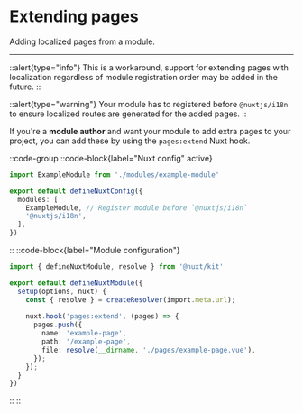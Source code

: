 # Extending pages

Adding localized pages from a module.

---

::alert{type="info"}
This is a workaround, support for extending pages with localization regardless of module registration order may be added in the future.
::

::alert{type="warning"}
Your module has to registered before `@nuxtjs/i18n` to ensure localized routes are generated for the added pages.
::


If you're a **module author** and want your module to add extra pages to your project, you can add these by using the `pages:extend` Nuxt hook.

::code-group
  ::code-block{label="Nuxt config" active}
  ```ts {}[nuxt.config.ts]
  import ExampleModule from './modules/example-module'

  export default defineNuxtConfig({
    modules: [
      ExampleModule, // Register module before `@nuxtjs/i18n`
      '@nuxtjs/i18n',
    ],
  })
  ```
  ::
  ::code-block{label="Module configuration"}
  ```ts {}[modules/example-module/index.ts]
  import { defineNuxtModule, resolve } from '@nuxt/kit'

  export default defineNuxtModule({
    setup(options, nuxt) {
      const { resolve } = createResolver(import.meta.url);
    
      nuxt.hook('pages:extend', (pages) => {
        pages.push({
          name: 'example-page',
          path: '/example-page',
          file: resolve(__dirname, './pages/example-page.vue'),
        });
      });
    }
  })
  ```
  ::
::






